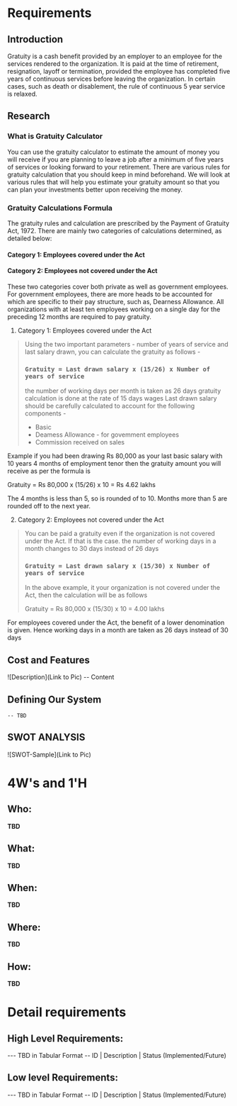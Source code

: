# Requirements
## Introduction
Gratuity is a cash benefit provided by an employer to an employee for the services rendered to the organization. It is paid at the time of retirement, resignation, layoff or termination, provided the employee has completed five years of continuous services before leaving the organization. In certain cases, such as death or disablement, the rule of continuous 5 year service is relaxed.

## Research

### What is Gratuity Calculator
You can use the gratuity calculator to estimate the amount of money you will receive if you are planning to leave a job after a minimum of five years of services or looking forward to your retirement. There are various rules for gratuity calculation that you should keep in mind beforehand. We will look at various rules that will help you estimate your gratuity amount so that you can plan your investments better upon receiving the money.

### Gratuity Calculations Formula
The gratuity rules and calculation are prescribed by the Payment of Gratuity Act, 1972. There are mainly two categories of calculations determined, as detailed below:
#### Category 1: Employees covered under the Act
#### Category 2: Employees not covered under the Act

These two categories cover both private as well as government employees. For government employees, there are more heads to be accounted for which are specific to their pay structure, such as, Dearness Allowance. All organizations with at least ten employees working on a single day for the preceding 12 months are required to pay gratuity.

1. Category 1: Employees covered under the Act 

> Using the two important parameters - number of years of service and last salary drawn, you can calculate the gratuity as follows - 
> ### ` Gratuity = Last drawn salary x (15/26) x Number of years of service `
> the number of working days per month is taken as 26 days
> gratuity calculation is done at the rate of 15 days wages
> Last drawn salary should be carefully calculated to account for the following components -
> * Basic
> * Deamess Allowance - for govemment employees
> * Commission received on sales

Example if you had been drawing Rs 80,000 as your last basic salary with 10 years 4 months of employment tenor then the gratuity amount you will receive as per the formula is

Gratuity = Rs 80,000 x (15/26) x 10 = Rs 4.62 lakhs

The 4 months is less than 5, so is rounded of to 10. Months more than 5 are rounded off to the next year.

2. Category 2: Employees not covered under the Act

> You can be paid a gratuity even if the organization is not covered under the Act. If that is the case. the number of working days in a month changes to 30 days instead of 26 days
> ### ` Gratuity = Last drawn salary x (15/30) x Number of years of service `
> In the above example, it your organization is not covered under the Act, then the calculation will be as follows
> 
> Gratuity = Rs 80,000 x (15/30) x 10 = 4.00 lakhs

For employees covered under the Act, the benefit of a lower denomination is given. Hence working days in a month are taken as 26 days instead of 30 days


## Cost and Features
![Description](Link to Pic)
-- Content 
## Defining Our System
    -- TBD
## SWOT ANALYSIS
![SWOT-Sample](Link to Pic)

# 4W&#39;s and 1&#39;H

## Who:

**TBD**

## What:

**TBD**

## When:

**TBD**

## Where:

**TBD**

## How:

**TBD**

# Detail requirements
## High Level Requirements:
--- TBD in Tabular Format 
-- ID | Description | Status (Implemented/Future)


##  Low level Requirements:
--- TBD in Tabular Format 
-- ID | Description | Status (Implemented/Future)
